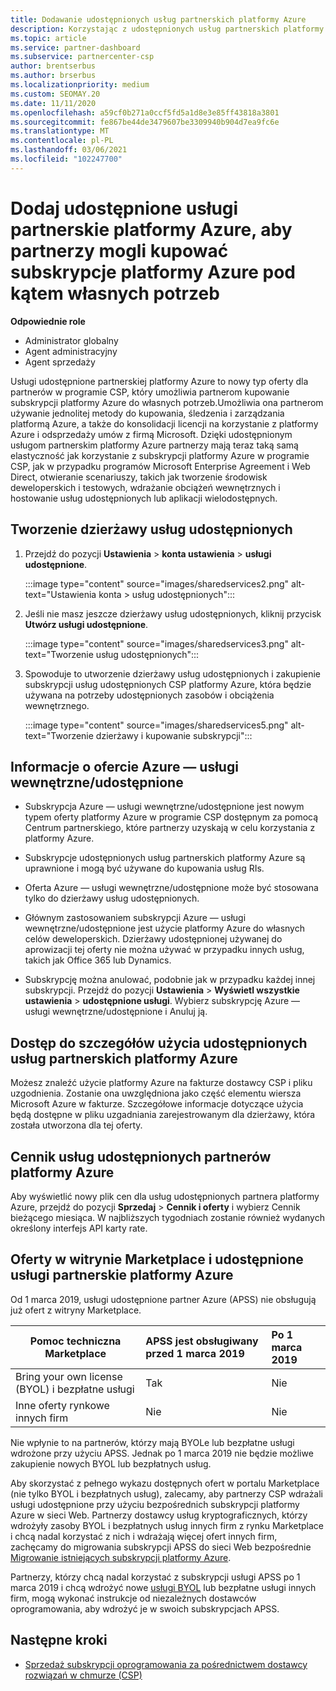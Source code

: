 ```yaml
---
title: Dodawanie udostępnionych usług partnerskich platformy Azure
description: Korzystając z udostępnionych usług partnerskich platformy Azure, można kupować subskrypcje platformy Azure do własnych potrzeb i korzystać z jednolitych metod kupowania, śledzenia i zarządzania platformą Azure.
ms.topic: article
ms.service: partner-dashboard
ms.subservice: partnercenter-csp
author: brentserbus
ms.author: brserbus
ms.localizationpriority: medium
ms.custom: SEOMAY.20
ms.date: 11/11/2020
ms.openlocfilehash: a59cf0b271a0ccf5fd5a1d8e3e85ff43818a3801
ms.sourcegitcommit: fe867be44de3479607be3309940b904d7ea9fc6e
ms.translationtype: MT
ms.contentlocale: pl-PL
ms.lasthandoff: 03/06/2021
ms.locfileid: "102247700"
---
```

# <a name="add-azure-partner-shared-services-so-partners-can-buy-azure-subscriptions-for-their-own-use"></a>Dodaj udostępnione usługi partnerskie platformy Azure, aby partnerzy mogli kupować subskrypcje platformy Azure pod kątem własnych potrzeb

 
**Odpowiednie role**

- Administrator globalny
- Agent administracyjny
- Agent sprzedaży

Usługi udostępnione partnerskiej platformy Azure to nowy typ oferty dla partnerów w programie CSP, który umożliwia partnerom kupowanie subskrypcji platformy Azure do własnych potrzeb.Umożliwia ona partnerom używanie jednolitej metody do kupowania, śledzenia i zarządzania platformą Azure, a także do konsolidacji licencji na korzystanie z platformy Azure i odsprzedaży umów z firmą Microsoft. Dzięki udostępnionym usługom partnerskim platformy Azure partnerzy mają teraz taką samą elastyczność jak korzystanie z subskrypcji platformy Azure w programie CSP, jak w przypadku programów Microsoft Enterprise Agreement i Web Direct, otwieranie scenariuszy, takich jak tworzenie środowisk deweloperskich i testowych, wdrażanie obciążeń wewnętrznych i hostowanie usług udostępnionych lub aplikacji wielodostępnych.  

## <a name="create-the-shared-services-tenant"></a>Tworzenie dzierżawy usług udostępnionych

1. Przejdź do pozycji **Ustawienia**  >  **konta ustawienia**  >  **usługi udostępnione**.

   :::image type="content" source="images/sharedservices2.png" alt-text="Ustawienia konta > usług udostępnionych":::

2. Jeśli nie masz jeszcze dzierżawy usług udostępnionych, kliknij przycisk **Utwórz usługi udostępnione**.

   :::image type="content" source="images/sharedservices3.png" alt-text="Tworzenie usług udostępnionych":::

3. Spowoduje to utworzenie dzierżawy usług udostępnionych i zakupienie subskrypcji usług udostępnionych CSP platformy Azure, która będzie używana na potrzeby udostępnionych zasobów i obciążenia wewnętrznego.

   :::image type="content" source="images/sharedservices5.png" alt-text="Tworzenie dzierżawy i kupowanie subskrypcji":::

## <a name="about-the-azure--internalshared-services-offer"></a>Informacje o ofercie Azure — usługi wewnętrzne/udostępnione

- Subskrypcja Azure — usługi wewnętrzne/udostępnione jest nowym typem oferty platformy Azure w programie CSP dostępnym za pomocą Centrum partnerskiego, które partnerzy uzyskają w celu korzystania z platformy Azure.

- Subskrypcje udostępnionych usług partnerskich platformy Azure są uprawnione i mogą być używane do kupowania usług RIs.

- Oferta Azure — usługi wewnętrzne/udostępnione może być stosowana tylko do dzierżawy usług udostępnionych.

- Głównym zastosowaniem subskrypcji Azure — usługi wewnętrzne/udostępnione jest użycie platformy Azure do własnych celów deweloperskich. Dzierżawy udostępnionej używanej do aprowizacji tej oferty nie można używać w przypadku innych usług, takich jak Office 365 lub Dynamics.

- Subskrypcję można anulować, podobnie jak w przypadku każdej innej subskrypcji. Przejdź do pozycji **Ustawienia**  >  **Wyświetl wszystkie ustawienia**  >  **udostępnione usługi**. Wybierz subskrypcję Azure — usługi wewnętrzne/udostępnione i Anuluj ją.

## <a name="accessing-azure-partner-shared-services-consumption-details"></a>Dostęp do szczegółów użycia udostępnionych usług partnerskich platformy Azure

Możesz znaleźć użycie platformy Azure na fakturze dostawcy CSP i pliku uzgodnienia. Zostanie ona uwzględniona jako część elementu wiersza Microsoft Azure w fakturze. Szczegółowe informacje dotyczące użycia będą dostępne w pliku uzgadniania zarejestrowanym dla dzierżawy, która została utworzona dla tej oferty.

## <a name="azure-partner-shared-services-pricing"></a>Cennik usług udostępnionych partnerów platformy Azure

Aby wyświetlić nowy plik cen dla usług udostępnionych partnera platformy Azure, przejdź do pozycji **Sprzedaj**  >  **Cennik i oferty** i wybierz Cennik bieżącego miesiąca. W najbliższych tygodniach zostanie również wydanych określony interfejs API karty rate.

## <a name="marketplace-offers-and-azure-partner-shared-services"></a>Oferty w witrynie Marketplace i udostępnione usługi partnerskie platformy Azure

Od 1 marca 2019, usługi udostępnione partner Azure (APSS) nie obsługują już ofert z witryny Marketplace.

|**Pomoc techniczna Marketplace**   |**APSS jest obsługiwany przed 1 marca 2019**|**Po 1 marca 2019**|
|---------------------------|:----------------------------|:-------------------|
|Bring your own license (BYOL) i bezpłatne usługi   | Tak   | Nie|
|Inne oferty rynkowe innych firm   | Nie   |Nie|

Nie wpłynie to na partnerów, którzy mają BYOLe lub bezpłatne usługi wdrożone przy użyciu APSS. Jednak po 1 marca 2019 nie będzie możliwe zakupienie nowych BYOL lub bezpłatnych usług.

Aby skorzystać z pełnego wykazu dostępnych ofert w portalu Marketplace (nie tylko BYOL i bezpłatnych usług), zalecamy, aby partnerzy CSP wdrażali usługi udostępnione przy użyciu bezpośrednich subskrypcji platformy Azure w sieci Web.  Partnerzy dostawcy usług kryptograficznych, którzy wdrożyły zasoby BYOL i bezpłatnych usług innych firm z rynku Marketplace i chcą nadal korzystać z nich i wdrażają więcej ofert innych firm, zachęcamy do migrowania subskrypcji APSS do sieci Web bezpośrednie [Migrowanie istniejących subskrypcji platformy Azure](/azure/cloud-solution-provider/migration/migration#migrating-existing-azure-subscriptions).

Partnerzy, którzy chcą nadal korzystać z subskrypcji usługi APSS po 1 marca 2019 i chcą wdrożyć nowe [usługi BYOL](https://azuremarketplace.microsoft.com/marketplace/apps?filters=byol) lub bezpłatne usługi innych firm, mogą wykonać instrukcje od niezależnych dostawców oprogramowania, aby wdrożyć je w swoich subskrypcjach APSS.

## <a name="next-steps"></a>Następne kroki

- [Sprzedaż subskrypcji oprogramowania za pośrednictwem dostawcy rozwiązań w chmurze (CSP)](csp-software-subscriptions.md)